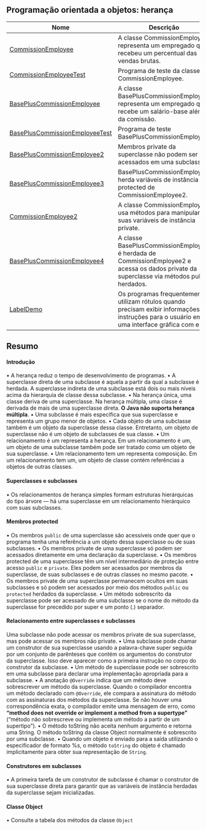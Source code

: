 ## Programação orientada a objetos: herança

| Nome | Descrição |
| ------ | ------ |
|[CommissionEmployee](https://github.com/wmaidson/GrowthBook/blob/master/Java/Java-8/9-Object-Oriented-Programming-Inheritance-heritage/chapter-09/src/CommissionEmployee.java)| A classe CommissionEmployee representa um empregado que recebeu um percentual das vendas brutas. |
|[CommissionEmployeeTest](https://github.com/wmaidson/GrowthBook/blob/master/Java/Java-8/9-Object-Oriented-Programming-Inheritance-heritage/chapter-09/src/CommissionEmployeeTest.java)| Programa de teste da classe CommissionEmployee. |
|[BasePlusCommissionEmployee](https://github.com/wmaidson/GrowthBook/blob/master/Java/Java-8/9-Object-Oriented-Programming-Inheritance-heritage/chapter-09/src/BasePlusCommissionEmployee.java) | A classe BasePlusCommissionEmployee representa um empregado que recebe um salário-base além da comissão.|
|[BasePlusCommissionEmployeeTest](https://github.com/wmaidson/GrowthBook/blob/master/Java/Java-8/9-Object-Oriented-Programming-Inheritance-heritage/chapter-09/src/BasePlusCommissionEmployeeTest.java) | Programa de teste BasePlusCommissionEmployee. |
|[BasePlusCommissionEmployee2](https://github.com/wmaidson/GrowthBook/blob/master/Java/Java-8/9-Object-Oriented-Programming-Inheritance-heritage/chapter-09/src/BasePlusCommissionEmployee2.java) | Membros private da superclasse não podem ser acessados em uma subclasse. |
|[BasePlusCommissionEmployee3](https://github.com/wmaidson/GrowthBook/blob/master/Java/Java-8/9-Object-Oriented-Programming-Inheritance-heritage/chapter-09/src/BasePlusCommissionEmployee3.java) | BasePlusCommissionEmployee herda variáveis de instância protected de CommissionEmployee2.|
|[CommissionEmployee2](https://github.com/wmaidson/GrowthBook/blob/master/Java/Java-8/9-Object-Oriented-Programming-Inheritance-heritage/chapter-09/src/CommissionEmployee2.java) | A classe CommissionEmployee usa métodos para manipular suas variáveis de instância private. |
|[BasePlusCommissionEmployee4 ](https://github.com/wmaidson/GrowthBook/blob/master/Java/Java-8/9-Object-Oriented-Programming-Inheritance-heritage/chapter-09/src/BasePlusCommissionEmployee4.java) |A classe BasePlusCommissionEmployee é herdada de CommissionEmployee2 e acessa os dados private da superclasse via métodos public herdados. |
|[LabelDemo]() | Os programas frequentemente utilizam rótulos quando precisam exibir informações ou instruções para o usuário em uma interface gráfica com ele. |


## Resumo

#### Introdução

• A herança reduz o tempo de desenvolvimento de programas.
• A superclasse direta de uma subclasse é aquela a partir da qual a subclasse é herdada. A superclasse indireta de uma subclasse está dois ou mais
níveis acima da hierarquia de classe dessa subclasse.
• Na herança única, uma classe deriva de uma superclasse. Na herança múltipla, uma classe é derivada de mais de uma superclasse direta. **O Java
não suporta herança múltipla**.
• Uma subclasse é mais específica que sua superclasse e representa um grupo menor de objetos.
• Cada objeto de uma subclasse também é um objeto da superclasse dessa classe. Entretanto, um objeto de superclasse não é um objeto de subclasses
de sua classe.
• Um relacionamento é um representa a herança. Em um relacionamento é um, um objeto de uma subclasse também pode ser tratado como um
objeto de sua superclasse.
• Um relacionamento tem um representa composição. Em um relacionamento tem um, um objeto de classe contém referências a objetos de
outras classes.

#### Superclasses e subclasses

• Os relacionamentos de herança simples formam estruturas hierárquicas do tipo árvore — há uma superclasse em um relacionamento hierárquico
com suas subclasses.


#### Membros protected

• Os membros `public` de uma superclasse são acessíveis onde quer que o programa tenha uma referência a um objeto dessa superclasse ou de
suas subclasses.
• Os membros private de uma superclasse só podem ser acessados diretamente em uma declaração da superclasse.
• Os membros protected de uma superclasse têm um nível intermediário de proteção entre acesso `public` e `private`. Eles podem ser acessados
por membros da superclasse, de suas subclasses e de outras classes no mesmo pacote.
• Os membros private de uma superclasse permanecem ocultos em suas subclasses e só podem ser acessados por meio dos métodos `public`
ou `protected` herdados da superclasse.
• Um método sobrescrito da superclasse pode ser acessado de uma subclasse se o nome do método da superclasse for precedido por super e um
ponto (.) separador.

#### Relacionamento entre superclasses e subclasses

Uma subclasse não pode acessar os membros private de sua superclasse, mas pode acessar os membros não private.
• Uma subclasse pode chamar um construtor de sua superclasse usando a palavra-chave super seguida por um conjunto de parênteses que
contém os argumentos do construtor da superclasse. Isso deve aparecer como a primeira instrução no corpo do construtor da subclasse.
• Um método de superclasse pode ser sobrescrito em uma subclasse para declarar uma implementação apropriada para a subclasse.
• A anotação `@Override` indica que um método deve sobrescrever um método da superclasse. Quando o compilador encontra um método
declarado com `@Override`, ele compara a assinatura do método com as assinaturas dos métodos da superclasse. Se não houver uma correspondência
exata, o compilador emite uma mensagem de erro, como **“method does not override or implement a method from a supertype”**
(“método não sobrescreve ou implementa um método a partir de um supertipo”).
• O método toString não aceita nenhum argumento e retorna uma String. O método toString da classe Object normalmente é sobrescrito
por uma subclasse.
• Quando um objeto é enviado para a saída utilizando o especificador de formato %s, o método `toString` do objeto é chamado implicitamente
para obter sua representação de `String`.

#### Construtores em subclasses

• A primeira tarefa de um construtor de subclasse é chamar o construtor de sua superclasse direta para garantir que as variáveis de instância
herdadas da superclasse sejam inicializadas.

#### Classe Object
• Consulte a tabela dos métodos da classe `Object`